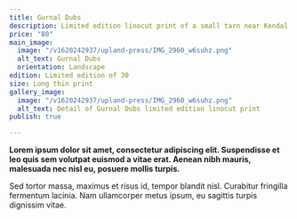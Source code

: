 ```yaml
---
title: Gurnal Dubs
description: Limited edition linocut print of a small tarn near Kendal
price: "80"
main_image:
  image: "/v1620242937/upland-press/IMG_2960_w6suhz.png"
  alt_text: Gurnal Dubs
  orientation: Landscape
edition: Limited edition of 30
size: Long thin print
gallery_image:
  image: "/v1620242937/upland-press/IMG_2960_w6suhz.png"
  alt_text: Detail of Gurnal Dubs limited edition linocut print
publish: true

---
```

**Lorem ipsum dolor sit amet, consectetur adipiscing elit. Suspendisse et leo quis sem volutpat euismod a vitae erat. Aenean nibh mauris, malesuada nec nisl eu, posuere mollis turpis.**

Sed tortor massa, maximus et risus id, tempor blandit nisl. Curabitur fringilla fermentum lacinia. Nam ullamcorper metus ipsum, eu sagittis turpis dignissim vitae.